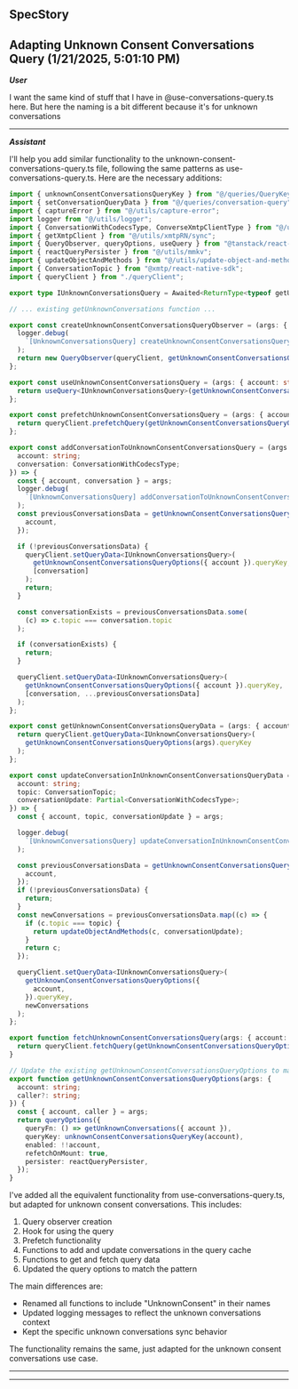 ## SpecStory

## Adapting Unknown Consent Conversations Query (1/21/2025, 5:01:10 PM)

_**User**_

I want the same kind of stuff that I have in @use-conversations-query.ts here. But here the naming is a bit different because it's for unknown conversations

---

_**Assistant**_

I'll help you add similar functionality to the unknown-consent-conversations-query.ts file, following the same patterns as use-conversations-query.ts. Here are the necessary additions:

```typescript:queries/unknown-consent-conversations-query.ts
import { unknownConsentConversationsQueryKey } from "@/queries/QueryKeys";
import { setConversationQueryData } from "@/queries/conversation-query";
import { captureError } from "@/utils/capture-error";
import logger from "@/utils/logger";
import { ConversationWithCodecsType, ConverseXmtpClientType } from "@/utils/xmtpRN/client.types";
import { getXmtpClient } from "@/utils/xmtpRN/sync";
import { QueryObserver, queryOptions, useQuery } from "@tanstack/react-query";
import { reactQueryPersister } from "@/utils/mmkv";
import { updateObjectAndMethods } from "@/utils/update-object-and-methods";
import { ConversationTopic } from "@xmtp/react-native-sdk";
import { queryClient } from "./queryClient";

export type IUnknownConversationsQuery = Awaited<ReturnType<typeof getUnknownConversations>>;

// ... existing getUnknownConversations function ...

export const createUnknownConsentConversationsQueryObserver = (args: { account: string }) => {
  logger.debug(
    `[UnknownConversationsQuery] createUnknownConsentConversationsQueryObserver for account ${args.account}`
  );
  return new QueryObserver(queryClient, getUnknownConsentConversationsQueryOptions(args));
};

export const useUnknownConsentConversationsQuery = (args: { account: string; caller: string }) => {
  return useQuery<IUnknownConversationsQuery>(getUnknownConsentConversationsQueryOptions(args));
};

export const prefetchUnknownConsentConversationsQuery = (args: { account: string }) => {
  return queryClient.prefetchQuery(getUnknownConsentConversationsQueryOptions(args));
};

export const addConversationToUnknownConsentConversationsQuery = (args: {
  account: string;
  conversation: ConversationWithCodecsType;
}) => {
  const { account, conversation } = args;
  logger.debug(
    `[UnknownConversationsQuery] addConversationToUnknownConsentConversationsQuery for account ${account}`
  );
  const previousConversationsData = getUnknownConsentConversationsQueryData({
    account,
  });

  if (!previousConversationsData) {
    queryClient.setQueryData<IUnknownConversationsQuery>(
      getUnknownConsentConversationsQueryOptions({ account }).queryKey,
      [conversation]
    );
    return;
  }

  const conversationExists = previousConversationsData.some(
    (c) => c.topic === conversation.topic
  );

  if (conversationExists) {
    return;
  }

  queryClient.setQueryData<IUnknownConversationsQuery>(
    getUnknownConsentConversationsQueryOptions({ account }).queryKey,
    [conversation, ...previousConversationsData]
  );
};

export const getUnknownConsentConversationsQueryData = (args: { account: string }) => {
  return queryClient.getQueryData<IUnknownConversationsQuery>(
    getUnknownConsentConversationsQueryOptions(args).queryKey
  );
};

export const updateConversationInUnknownConsentConversationsQueryData = (args: {
  account: string;
  topic: ConversationTopic;
  conversationUpdate: Partial<ConversationWithCodecsType>;
}) => {
  const { account, topic, conversationUpdate } = args;

  logger.debug(
    `[UnknownConversationsQuery] updateConversationInUnknownConsentConversationsQueryData for account ${account} and topic ${topic}`
  );

  const previousConversationsData = getUnknownConsentConversationsQueryData({
    account,
  });
  if (!previousConversationsData) {
    return;
  }
  const newConversations = previousConversationsData.map((c) => {
    if (c.topic === topic) {
      return updateObjectAndMethods(c, conversationUpdate);
    }
    return c;
  });

  queryClient.setQueryData<IUnknownConversationsQuery>(
    getUnknownConsentConversationsQueryOptions({
      account,
    }).queryKey,
    newConversations
  );
};

export function fetchUnknownConsentConversationsQuery(args: { account: string; caller: string }) {
  return queryClient.fetchQuery(getUnknownConsentConversationsQueryOptions(args));
}

// Update the existing getUnknownConsentConversationsQueryOptions to match the pattern
export function getUnknownConsentConversationsQueryOptions(args: {
  account: string;
  caller?: string;
}) {
  const { account, caller } = args;
  return queryOptions({
    queryFn: () => getUnknownConversations({ account }),
    queryKey: unknownConsentConversationsQueryKey(account),
    enabled: !!account,
    refetchOnMount: true,
    persister: reactQueryPersister,
  });
}
```

I've added all the equivalent functionality from use-conversations-query.ts, but adapted for unknown consent conversations. This includes:

1. Query observer creation
2. Hook for using the query
3. Prefetch functionality
4. Functions to add and update conversations in the query cache
5. Functions to get and fetch query data
6. Updated the query options to match the pattern

The main differences are:
- Renamed all functions to include "UnknownConsent" in their names
- Updated logging messages to reflect the unknown conversations context
- Kept the specific unknown conversations sync behavior

The functionality remains the same, just adapted for the unknown consent conversations use case.

---



---


